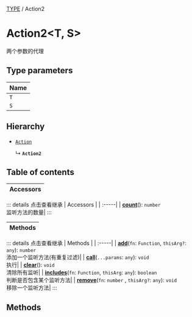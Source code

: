 [TYPE](../groups/Core.TYPE.md) / Action2

# Action2<T, S\> <Badge type="tip" text="Class" /> <Score text="Action2<T, S\>" />

两个参数的代理

## Type parameters

| Name |
| :------ |
| `T` |
| `S` |

## Hierarchy

- [`Action`](mw.Action.md)

  ↳ **`Action2`**

## Table of contents

| Accessors |
| :-----|


::: details 点击查看继承
| Accessors |
| :-----|
| **[count](mw.Action.md#count)**(): `number` <br> 监听方法的数量|
:::


| Methods |
| :-----|


::: details 点击查看继承
| Methods |
| :-----|
| **[add](mw.Action.md#add)**(`fn`: `Function`, `thisArg?`: `any`): `number` <br> 添加一个监听方法(有重复过滤)|
| **[call](mw.Action.md#call)**(`...params`: `any`): `void` <br> 执行|
| **[clear](mw.Action.md#clear)**(): `void` <br> 清除所有监听|
| **[includes](mw.Action.md#includes)**(`fn`: `Function`, `thisArg`: `any`): `boolean` <br> 判断是否包含某个监听方法|
| **[remove](mw.Action.md#remove)**(`fn`: `number` \, `thisArg?`: `any`): `void` <br> 移除一个监听方法|
:::


## Methods